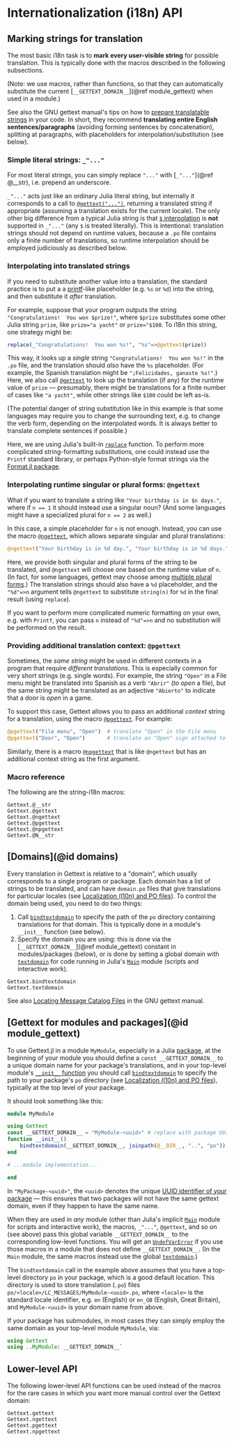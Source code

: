# Internationalization (i18n) API

## Marking strings for translation

The most basic i18n task is to **mark every user-visible string** for possible translation.  This is typically done with the macros described in the following subsections.

(Note: we use macros, rather than functions, so that they can automatically
substitute the current [`__GETTEXT_DOMAIN__`](@ref module_gettext) when used in a module.)

See also the GNU gettext manual's tips on how to [prepare translatable strings](https://www.gnu.org/software/gettext/manual/html_node/Preparing-Strings.html) in your code.  In short, they recommend **translating entire English sentences/paragraphs** (avoiding forming sentences by concatenation), splitting at paragraphs, with placeholders for interpolation/substitution (see below).

### Simple literal strings: `_"..."`

For most literal strings, you can simply replace `"..."` with [`_"..."`](@ref @__str), i.e. prepend an underscore.

`_"..."` acts just like an ordinary Julia literal string, but internally it corresponds to a call to [`@gettext("...")`](@ref), returning a translated string if appropriate (assuming a translation exists for the current locale).   The only other big difference from a typical Julia string is that [`$` interpolation](https://docs.julialang.org/en/v1/manual/strings/#string-interpolation) is **not** supported in `_"..."` (any `$` is treated literally).  This is intentional: translation strings should not depend on runtime values, because a `.po` file contains only a finite number of translations, so runtime interpolation should be employed
judiciously as described below.

### Interpolating into translated strings

If you need to substitute another value into a translation, the standard practice is to put a a [printf](https://en.wikipedia.org/wiki/Printf)-like placeholder (e.g. `%s` or `%d`) into the string, and then substitute it *after* translation.

For example, suppose that your program outputs the string `"Congratulations!  You won $prize!"`, where `$prize` substitutes some other Julia string `prize`, like `prize="a yacht"` or `prize="$100`.  To i18n this string, one strategy might be:

```jl
replace(_"Congratulations!  You won %s!", "%s"=>@gettext(prize))
```
This way, it looks up a *single* string `"Congratulations!  You won %s!"` in the `.po` file, and the translation should *also* have the `%s` placeholder.  (For example, the Spanish translation might be `"¡Felicidades, ganaste %s!"`.)   Here, we also call [`@gettext`](@ref) to look up the translation (if any) for the runtime value of `prize` — presumably, there might be translations for a finite number of cases like `"a yacht"`, while other strings like `$100` could be left as-is.

(The potential danger of string substitution like in this example is that some languages may require you to change the surrounding text, e.g. to change the verb form, depending on the interpolated words.  It is always better to translate complete sentences if possible.)

Here, we are using Julia's built-in [`replace`](https://docs.julialang.org/en/v1/base/strings/#Base.replace-Tuple{IO,%20AbstractString,%20Vararg{Pair}}) function.  To perform more complicated string-formatting substitutions, one could instead use the `Printf` standard library, or perhaps Python-style format strings via the [Format.jl package](https://github.com/JuliaString/Format.jl).

### Interpolating runtime singular or plural forms: `@ngettext`

What if you want to translate a string like `"Your birthday is in $n days."`, where if `n == 1` it should instead use a singular noun?  (And some languages might have a specialized plural for `n == 2` as well.)

In this case, a simple placeholder for `n` is not enough.  Instead, you can use the macro [`@ngettext`](@ref), which allows separate singular and plural translations:

```jl
@ngettext("Your birthday is in %d day.", "Your birthday is in %d days.", "%d"=>n)
```
Here, we provide both singular and plural forms of the string to be translated, and
`@ngettext` will choose one based on the runtime value of `n`.  (In fact, for some languages, gettext may choose among [multiple plural forms](https://www.gnu.org/software/gettext/manual/html_node/Plural-forms.html).)   The translation strings should also have a `%d` placeholder, and the `"%d"=>n` argument tells `@ngettext` to substitute `string(n)` for `%d` in the final result (using `replace`).

If you want to perform more complicated numeric formatting on your own, e.g. with `Printf`, you can pass `n` instead of `"%d"=>n` and no substitution will be performed on the result.

### Providing additional translation context: `@pgettext`

Sometimes, the *same string* might be used in different contexts in a program that require *different translations*. This is especially common for very short strings (e.g. single words).  For example, the string `"Open"` in a File menu might be translated into Spanish as a verb `"Abrir"` (*to open* a file), but the same string might be translated as an adjective `"Abierto"` to indicate that a door is *open* in a game.

To support this case, Gettext allows you to pass an additional *context* string for a translation, using the macro [`@pgettext`](@ref).  For example:

```jl
@pgettext("File menu", "Open")  # translate "Open" in the File menu
@pgettext("Door", "Open")       # translate an "Open" sign attached to a door
```

Similarly, there is a macro [`@npgettext`](@ref) that is like `@ngettext` but
has an additional context string as the first argument.

### Macro reference
The following are the string-i18n macros:

```@docs
Gettext.@__str
Gettext.@gettext
Gettext.@ngettext
Gettext.@pgettext
Gettext.@npgettext
Gettext.@N__str
```

## [Domains](@id domains)

Every translation in Gettext is relative to a "domain", which usually corresponds to a single program or package.  Each domain has a list of strings to be translated, and can have `domain.po` files that give translations for particular locales (see [Localization (l10n) and PO files](@ref)).   To control the domain being used, you need to do two things:

1. Call [`bindtextdomain`](@ref) to specify the path of the `po` directory containing translations for that domain.  This is typically done in a module's `__init__` function (see below).
2. Specify the domain you are using: this is done via the [`__GETTEXT_DOMAIN__`](@ref module_gettext) constant in modules/packages (below), or is done by setting a global domain with [`textdomain`](@ref) for code running in Julia's [`Main`](https://docs.julialang.org/en/v1/base/base/#Main) module (scripts and interactive work).

```@docs
Gettext.bindtextdomain
Gettext.textdomain
```

See also [Locating Message Catalog Files](https://www.gnu.org/software/gettext/manual/html_node/Locating-Catalogs.html) in the GNU gettext manual.


## [Gettext for modules and packages](@id module_gettext)

To use Gettext.jl in a module `MyModule`, especially in a Julia [package](https://pkgdocs.julialang.org/v1/), at the beginning of your module you should define a `const __GETTEXT_DOMAIN__` to a unique domain name for your package's translations, and in your top-level module's [`__init__` function](https://docs.julialang.org/en/v1/base/base/#__init__) you should call [`bindtextdomain`](@ref) to specify the path to your package's `po` directory (see [Localization (l10n) and PO files](@ref)), typically at the top level of your package.

It should look something like this:

```jl
module MyModule

using Gettext
const __GETTEXT_DOMAIN__ = "MyModule-<uuid>" # replace with package UUID
function __init__()
    bindtextdomain(__GETTEXT_DOMAIN__, joinpath(@__DIR__, "..", "po"))
end

# ...module implementation...

end
```

In `"MyPackage-<uuid>"`, the `<uuid>` denotes the unique [UUID
identifier of your package](https://pkgdocs.julialang.org/v1/toml-files/#The-uuid-field) — this ensures that two packages will not have the same gettext domain, even if they happen to have the same name.

When they are used in *any* module (other than Julia's implicit [`Main`](https://docs.julialang.org/en/v1/base/base/#Main) module for scripts and interactive work), the macros, `_"..."`, `@gettext`, and so on (see above) pass this global variable `__GETTEXT_DOMAIN__` to the corresponding low-level functions.  You will get an [`UndefVarError`](https://docs.julialang.org/en/v1/base/base/#Core.UndefVarError) if you use those macros in a module that does not define `__GETTEXT_DOMAIN__`.  (In the `Main` module, the same macros instead use the global [`textdomain`](@ref).)

The `bindtextdomain` call in the example above assumes that you
have a top-level directory `po` in your package, which is a good
default location.  This directory is used to store translation
(`.po`) files `po/<locale>/LC_MESSAGES/MyModule-<uuid>.po`, where
`<locale>` is the standard locale identifier, e.g. `en` (English) or
`en_GB` (English, Great Britain), and `MyModule-<uuid>` is your
domain name from above.

If your package has submodules, in most cases they can simply employ the same domain as your top-level module `MyModule`, via:

```jl
using Gettext
using ..MyModule: __GETTEXT_DOMAIN__`
```

## Lower-level API

The following lower-level API functions can be used instead of the macros for the rare cases in which you want more manual control over the Gettext domain:

```@docs
Gettext.gettext
Gettext.ngettext
Gettext.pgettext
Gettext.npgettext
```
